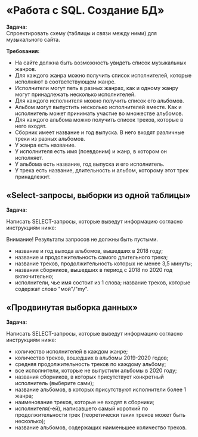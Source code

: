 # «Работа с SQL. Создание БД» 
**Задача:**  
Спроектировать схему (таблицы и связи между ними) для музыкального сайта. 

**Требования:**  
- На сайте должна быть возможность увидеть список музыкальных жанров.
- Для каждого жанра можно получить список исполнителей, которые исполняют в соответствующем жанре.
- Исполнители могут петь в разных жанрах, как и одному жанру могут принадлежать несколько исполнителей.
- Для каждого исполнителя можно получить список его альбомов.
- Альбом могут выпустить несколько исполнителей вместе. Как и исполнитель может принимать участие во множестве альбомов.
- Для каждого альбома можно получить список треков, которые в него входят.
- Сборник имеет название и год выпуска. В него входят различные треки из разных альбомов.
- У жанра есть название.
- У исполнителя есть имя (псевдоним) и жанр, в котором он исполняет.
- У альбома есть название, год выпуска и его исполнитель.
- У трека есть название, длительность и альбом, которому этот трек принадлежит.


## «Select-запросы, выборки из одной таблицы»
**Задача:**

Написать SELECT-запросы, которые выведут информацию согласно инструкциям ниже:

Внимание! Результаты запросов не должны быть пустыми.

- название и год выхода альбомов, вышедших в 2018 году;
- название и продолжительность самого длительного трека;
- название треков, продолжительность которых не менее 3,5 минуты;
- названия сборников, вышедших в период с 2018 по 2020 год включительно;
- исполнители, чье имя состоит из 1 слова;
название треков, которые содержат слово "мой"/"my".

## «Продвинутая выборка данных»
**Задача:**

Написать SELECT-запросы, которые выведут информацию согласно инструкциям ниже:

- количество исполнителей в каждом жанре;
- количество треков, вошедших в альбомы 2019-2020 годов;
- средняя продолжительность треков по каждому альбому;
- все исполнители, которые не выпустили альбомы в 2020 году;
- названия сборников, в которых присутствует конкретный исполнитель (выберите сами);
- название альбомов, в которых присутствуют исполнители более 1 жанра;
- наименование треков, которые не входят в сборники;
- исполнителя(-ей), написавшего самый короткий по продолжительности трек (теоретически таких треков может быть несколько);
- название альбомов, содержащих наименьшее количество треков.